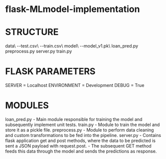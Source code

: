 # flask-MLmodel-implementation

STRUCTURE
=========
data\\
  --test.csv\\
  --train.csv\\
model\\
  --model_v1.pk\\
loan_pred.py
preprocess.py
server.py
train.py

FLASK PARAMETERS
================
SERVER = Localhost
ENVIRONMENT = Development
DEBUG = True

MODULES
=======
loan_pred.py - Main module responsible for training the model and subsequently implement unit tests.
train.py - Module to train the model and store it as a pickle file.
preprocess.py - Module to perform data cleaning and custom transformations to be fed into the pipeline.
server.py - Contains flask application get and post methods, where the data to be predicted is sent a JSON payload with request.post.
          - The subsequent GET method feeds this data through the model and sends the predictions as response.
